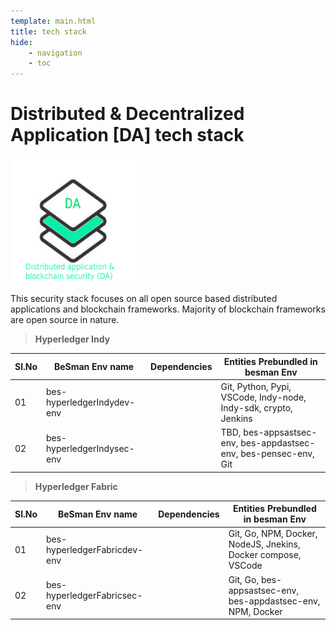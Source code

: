 ```yaml
---
template: main.html
title: tech stack
hide: 
    - navigation
    - toc
---
```


<h1> Distributed & Decentralized Application [DA] tech stack </h1>

<img src="./assets/images/dist_app_logo.jpeg" alt="DO" width="200px" height="200px">

<!-- ![app tech stack](./assets/images/dist_app_logo.jpeg) -->

This security stack focuses on all open source based distributed applications and blockchain frameworks. Majority of blockchain frameworks are open source in nature.


 > **Hyperledger Indy**

| Sl.No  | BeSman Env name                | Dependencies                             |  Entities Prebundled in besman Env                              | 
|--------|--------------------------------|------------------------------------------|-----------------------------------------------------------------|
| 01     | bes-hyperledgerIndydev-env     |                                          | Git, Python, Pypi, VSCode, Indy-node, Indy-sdk, crypto, Jenkins |
| 02     | bes-hyperledgerIndysec-env     |                                          | TBD, bes-appsastsec-env, bes-appdastsec-env, bes-pensec-env, Git|


> **Hyperledger Fabric** 

| Sl.No  | BeSman Env name                | Dependencies                             |  Entities Prebundled in besman Env                             |
|--------|--------------------------------|------------------------------------------|----------------------------------------------------------------|
| 01     | bes-hyperledgerFabricdev-env   |                                          |  Git, Go, NPM, Docker, NodeJS, Jnekins, Docker compose, VSCode |
| 02     | bes-hyperledgerFabricsec-env   |                                          |  Git, Go, bes-appsastsec-env, bes-appdastsec-env, NPM, Docker  |

